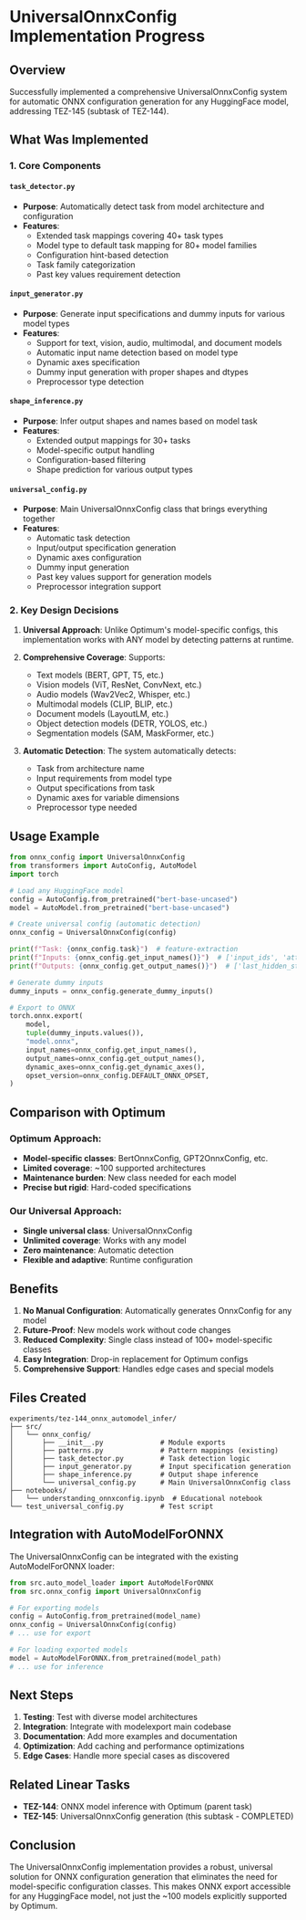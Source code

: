 # UniversalOnnxConfig Implementation Progress

## Overview
Successfully implemented a comprehensive UniversalOnnxConfig system for automatic ONNX configuration generation for any HuggingFace model, addressing TEZ-145 (subtask of TEZ-144).

## What Was Implemented

### 1. Core Components

#### `task_detector.py`
- **Purpose**: Automatically detect task from model architecture and configuration
- **Features**:
  - Extended task mappings covering 40+ task types
  - Model type to default task mapping for 80+ model families
  - Configuration hint-based detection
  - Task family categorization
  - Past key values requirement detection

#### `input_generator.py`
- **Purpose**: Generate input specifications and dummy inputs for various model types
- **Features**:
  - Support for text, vision, audio, multimodal, and document models
  - Automatic input name detection based on model type
  - Dynamic axes specification
  - Dummy input generation with proper shapes and dtypes
  - Preprocessor type detection

#### `shape_inference.py`
- **Purpose**: Infer output shapes and names based on model task
- **Features**:
  - Extended output mappings for 30+ tasks
  - Model-specific output handling
  - Configuration-based filtering
  - Shape prediction for various output types

#### `universal_config.py`
- **Purpose**: Main UniversalOnnxConfig class that brings everything together
- **Features**:
  - Automatic task detection
  - Input/output specification generation
  - Dynamic axes configuration
  - Dummy input generation
  - Past key values support for generation models
  - Preprocessor integration support

### 2. Key Design Decisions

1. **Universal Approach**: Unlike Optimum's model-specific configs, this implementation works with ANY model by detecting patterns at runtime.

2. **Comprehensive Coverage**: Supports:
   - Text models (BERT, GPT, T5, etc.)
   - Vision models (ViT, ResNet, ConvNext, etc.)
   - Audio models (Wav2Vec2, Whisper, etc.)
   - Multimodal models (CLIP, BLIP, etc.)
   - Document models (LayoutLM, etc.)
   - Object detection models (DETR, YOLOS, etc.)
   - Segmentation models (SAM, MaskFormer, etc.)

3. **Automatic Detection**: The system automatically detects:
   - Task from architecture name
   - Input requirements from model type
   - Output specifications from task
   - Dynamic axes for variable dimensions
   - Preprocessor type needed

## Usage Example

```python
from onnx_config import UniversalOnnxConfig
from transformers import AutoConfig, AutoModel
import torch

# Load any HuggingFace model
config = AutoConfig.from_pretrained("bert-base-uncased")
model = AutoModel.from_pretrained("bert-base-uncased")

# Create universal config (automatic detection)
onnx_config = UniversalOnnxConfig(config)

print(f"Task: {onnx_config.task}")  # feature-extraction
print(f"Inputs: {onnx_config.get_input_names()}")  # ['input_ids', 'attention_mask', 'token_type_ids']
print(f"Outputs: {onnx_config.get_output_names()}")  # ['last_hidden_state', 'pooler_output']

# Generate dummy inputs
dummy_inputs = onnx_config.generate_dummy_inputs()

# Export to ONNX
torch.onnx.export(
    model,
    tuple(dummy_inputs.values()),
    "model.onnx",
    input_names=onnx_config.get_input_names(),
    output_names=onnx_config.get_output_names(),
    dynamic_axes=onnx_config.get_dynamic_axes(),
    opset_version=onnx_config.DEFAULT_ONNX_OPSET,
)
```

## Comparison with Optimum

### Optimum Approach:
- **Model-specific classes**: BertOnnxConfig, GPT2OnnxConfig, etc.
- **Limited coverage**: ~100 supported architectures
- **Maintenance burden**: New class needed for each model
- **Precise but rigid**: Hard-coded specifications

### Our Universal Approach:
- **Single universal class**: UniversalOnnxConfig
- **Unlimited coverage**: Works with any model
- **Zero maintenance**: Automatic detection
- **Flexible and adaptive**: Runtime configuration

## Benefits

1. **No Manual Configuration**: Automatically generates OnnxConfig for any model
2. **Future-Proof**: New models work without code changes
3. **Reduced Complexity**: Single class instead of 100+ model-specific classes
4. **Easy Integration**: Drop-in replacement for Optimum configs
5. **Comprehensive Support**: Handles edge cases and special models

## Files Created

```
experiments/tez-144_onnx_automodel_infer/
├── src/
│   └── onnx_config/
│       ├── __init__.py              # Module exports
│       ├── patterns.py              # Pattern mappings (existing)
│       ├── task_detector.py         # Task detection logic
│       ├── input_generator.py       # Input specification generation
│       ├── shape_inference.py       # Output shape inference
│       └── universal_config.py      # Main UniversalOnnxConfig class
├── notebooks/
│   └── understanding_onnxconfig.ipynb  # Educational notebook
└── test_universal_config.py         # Test script
```

## Integration with AutoModelForONNX

The UniversalOnnxConfig can be integrated with the existing AutoModelForONNX loader:

```python
from src.auto_model_loader import AutoModelForONNX
from src.onnx_config import UniversalOnnxConfig

# For exporting models
config = AutoConfig.from_pretrained(model_name)
onnx_config = UniversalOnnxConfig(config)
# ... use for export

# For loading exported models
model = AutoModelForONNX.from_pretrained(model_path)
# ... use for inference
```

## Next Steps

1. **Testing**: Test with diverse model architectures
2. **Integration**: Integrate with modelexport main codebase
3. **Documentation**: Add more examples and documentation
4. **Optimization**: Add caching and performance optimizations
5. **Edge Cases**: Handle more special cases as discovered

## Related Linear Tasks

- **TEZ-144**: ONNX model inference with Optimum (parent task)
- **TEZ-145**: UniversalOnnxConfig generation (this subtask - COMPLETED)

## Conclusion

The UniversalOnnxConfig implementation provides a robust, universal solution for ONNX configuration generation that eliminates the need for model-specific configuration classes. This makes ONNX export accessible for any HuggingFace model, not just the ~100 models explicitly supported by Optimum.